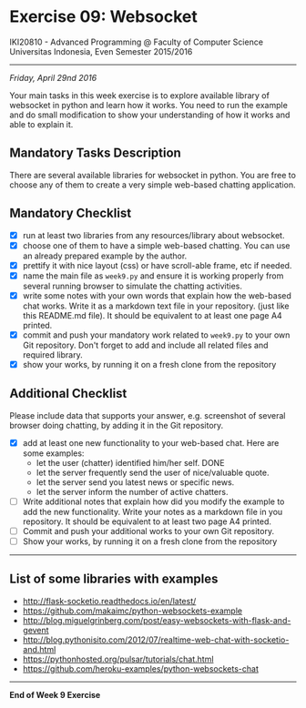 Exercise 09: Websocket
==========================================================

IKI20810 - Advanced Programming @ Faculty of Computer Science
Universitas Indonesia, Even Semester 2015/2016

* * *

*Friday, April 29nd 2016*

Your main tasks in this week exercise is to explore
available library of websocket in python and learn how it works.
You need to run the example and do small modification to show
your understanding of how it works and able to explain it.


Mandatory Tasks Description
---------------------------

There are several available libraries for websocket in python.
You are free to choose any of them to create a very simple
web-based chatting application.

Mandatory Checklist
-------------------

- [X] run at least two libraries from any resources/library about websocket.
- [X] choose one of them to have a simple web-based chatting. You can use an already prepared example by the author.
- [X] prettify it with nice layout (css) or have scroll-able frame, etc if needed.
- [X] name the main file as `week9.py` and ensure it is working properly from several running browser to simulate the chatting activities.
- [X] write some notes with your own words that explain how the web-based chat works. Write it as a markdown text file in your repository. (just like this README.md file). It should be equivalent to at least one page A4 printed.
- [X] commit and push your mandatory work related to `week9.py` to your own Git repository. Don't forget to add and include all related files and required library.
- [X] show your works, by running it on a fresh clone from the repository

Additional Checklist
--------------------

Please include data that supports your answer, e.g. screenshot of several browser doing chatting, by adding it in the Git repository.  

- [X] add at least one new functionality to your web-based chat. Here are some examples:
    * let the user (chatter) identified him/her self. DONE
    * let the server frequently send the user of nice/valuable quote.
    * let the server send you latest news or specific news.
    * let the server inform the number of active chatters.
- [ ] Write additional notes that explain how did you modify the example to add the new functionality. Write your notes as a markdown file in you repository. It should be equivalent to at least two page A4 printed.
- [ ] Commit and push your additional works to your own Git repository.
- [ ] Show your works, by running it on a fresh clone from the repository

- - -

List of some libraries with examples
------------------------------------

* http://flask-socketio.readthedocs.io/en/latest/
* https://github.com/makaimc/python-websockets-example
* http://blog.miguelgrinberg.com/post/easy-websockets-with-flask-and-gevent
* http://blog.pythonisito.com/2012/07/realtime-web-chat-with-socketio-and.html
* https://pythonhosted.org/pulsar/tutorials/chat.html
* https://github.com/heroku-examples/python-websockets-chat

- - -
**End of Week 9 Exercise**
